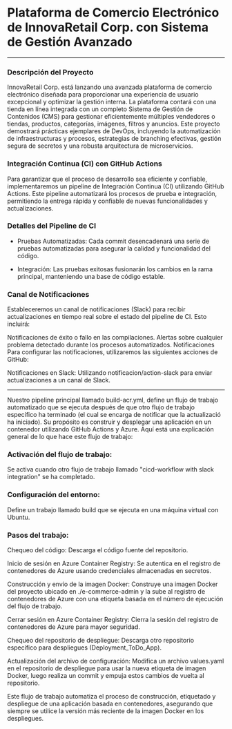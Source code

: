 ﻿# Plataforma de Comercio Electrónico de InnovaRetail Corp. con Sistema de Gestión Avanzado
 
 ---

### Descripción del Proyecto


InnovaRetail Corp. está lanzando una avanzada plataforma de comercio electrónico diseñada para proporcionar una experiencia de usuario excepcional y optimizar la gestión interna. La plataforma contará con una tienda en línea integrada con un completo Sistema de Gestión de Contenidos (CMS) para gestionar eficientemente múltiples vendedores o tiendas, productos, categorías, imágenes, filtros y anuncios. Este proyecto demostrará prácticas ejemplares de DevOps, incluyendo la automatización de infraestructuras y procesos, estrategias de branching efectivas, gestión segura de secretos y una robusta arquitectura de microservicios.

### Integración Continua (CI) con GitHub Actions


Para garantizar que el proceso de desarrollo sea eficiente y confiable, implementaremos un pipeline de Integración Continua (CI) utilizando GitHub Actions. Este pipeline automatizará los procesos de prueba e integración, permitiendo la entrega rápida y confiable de nuevas funcionalidades y actualizaciones.



### Detalles del Pipeline de CI

- Pruebas Automatizadas: Cada commit desencadenará una serie de pruebas automatizadas para asegurar la calidad y funcionalidad del código.
 
- Integración: Las pruebas exitosas fusionarán los cambios en la rama principal, manteniendo una base de código estable.

### Canal de Notificaciones

Estableceremos un canal de notificaciones (Slack) para recibir actualizaciones en tiempo real sobre el estado del pipeline de CI. Esto incluirá:

Notificaciones de éxito o fallo en las compilaciones.
Alertas sobre cualquier problema detectado durante los procesos automatizados.
Notificaciones
Para configurar las notificaciones, utilizaremos las siguientes acciones de GitHub:

Notificaciones en Slack: Utilizando notificacion/action-slack para enviar actualizaciones a un canal de Slack.

---

Nuestro pipeline principal llamado build-acr.yml, define un flujo de trabajo automatizado que se ejecuta después de que otro flujo de trabajo específico ha terminado (el cual se encarga de notificar que la actualizació ha iniciado). Su propósito es construir y desplegar una aplicación en un contenedor utilizando GitHub Actions y Azure. Aquí está una explicación general de lo que hace este flujo de trabajo:

### Activación del flujo de trabajo:

Se activa cuando otro flujo de trabajo llamado "cicd-workflow with slack integration" se ha completado.

### Configuración del entorno:

Define un trabajo llamado build que se ejecuta en una máquina virtual con Ubuntu.

### Pasos del trabajo:

Chequeo del código: Descarga el código fuente del repositorio.

Inicio de sesión en Azure Container Registry: Se autentica en el registro de contenedores de Azure usando credenciales almacenadas en secretos.

Construcción y envío de la imagen Docker: Construye una imagen Docker del proyecto ubicado en ./e-commerce-admin y la sube al registro de contenedores de Azure con una etiqueta basada en el número de ejecución del flujo de trabajo.

Cerrar sesión en Azure Container Registry: Cierra la sesión del registro de contenedores de Azure para mayor seguridad.

Chequeo del repositorio de despliegue: Descarga otro repositorio específico para despliegues (Deployment_ToDo_App).

Actualización del archivo de configuración: Modifica un archivo values.yaml en el repositorio de despliegue para usar la nueva etiqueta de imagen Docker, luego realiza un commit y empuja estos cambios de vuelta al repositorio.

Este flujo de trabajo automatiza el proceso de construcción, etiquetado y despliegue de una aplicación basada en contenedores, asegurando que siempre se utilice la versión más reciente de la imagen Docker en los despliegues.









